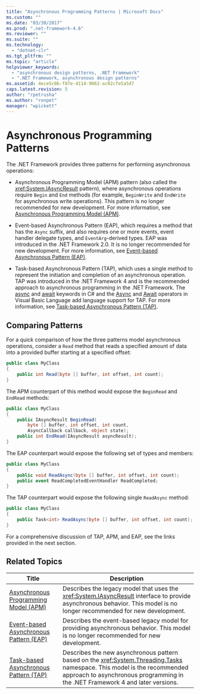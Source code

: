 ```yaml
---
title: "Asynchronous Programming Patterns | Microsoft Docs"
ms.custom: ""
ms.date: "03/30/2017"
ms.prod: ".net-framework-4.6"
ms.reviewer: ""
ms.suite: ""
ms.technology: 
  - "dotnet-clr"
ms.tgt_pltfrm: ""
ms.topic: "article"
helpviewer_keywords: 
  - "asynchronous design patterns, .NET Framework"
  - ".NET Framework, asynchronous design patterns"
ms.assetid: 4ece5c0b-f8fe-4114-9862-ac02cfe5a5d7
caps.latest.revision: 5
author: "rpetrusha"
ms.author: "ronpet"
manager: "wpickett"
---
```

# Asynchronous Programming Patterns
The .NET Framework provides three patterns for performing asynchronous operations:  
  
-   Asynchronous Programming Model (APM) pattern (also called the <xref:System.IAsyncResult> pattern), where asynchronous operations require `Begin` and `End` methods (for example, `BeginWrite` and `EndWrite` for asynchronous write operations). This pattern is no longer recommended for new development. For more information, see [Asynchronous Programming Model (APM)](../../../docs/standard/asynchronous-programming-patterns/asynchronous-programming-model-apm.md).  
  
-   Event-based Asynchronous Pattern (EAP), which requires a method that has the `Async` suffix, and also requires one or more events, event handler delegate types, and `EventArg`-derived types. EAP was introduced in the .NET Framework 2.0. It is no longer recommended for new development. For more information, see [Event-based Asynchronous Pattern (EAP)](../../../docs/standard/asynchronous-programming-patterns/event-based-asynchronous-pattern-eap.md).  
  
-   Task-based Asynchronous Pattern (TAP), which uses a single method to represent the initiation and completion of an asynchronous operation. TAP was introduced in the .NET Framework 4 and is the recommended approach to asynchronous programming in the .NET Framework. The [async](../Topic/async%20\(C%23%20Reference\).md) and [await](../Topic/await%20\(C%23%20Reference\).md) keywords in C# and the [Async](../Topic/Async%20\(Visual%20Basic\).md) and [Await](../Topic/Await%20Operator%20\(Visual%20Basic\).md) operators in Visual Basic Language add language support for TAP. For more information, see [Task-based Asynchronous Pattern (TAP)](../../../docs/standard/asynchronous-programming-patterns/task-based-asynchronous-pattern-tap.md).  
  
## Comparing Patterns  
 For a quick comparison of how the three patterns model asynchronous operations, consider a `Read` method that reads a specified amount of data into a provided buffer starting at a specified offset:  
  
```csharp  
public class MyClass  
{  
    public int Read(byte [] buffer, int offset, int count);  
}  
```  
  
 The APM counterpart of this method would expose the `BeginRead` and `EndRead` methods:  
  
```csharp  
public class MyClass  
{  
    public IAsyncResult BeginRead(  
        byte [] buffer, int offset, int count,   
        AsyncCallback callback, object state);  
    public int EndRead(IAsyncResult asyncResult);  
}  
```  
  
 The EAP counterpart would expose the following set of types and members:  
  
```csharp  
public class MyClass  
{  
    public void ReadAsync(byte [] buffer, int offset, int count);  
    public event ReadCompletedEventHandler ReadCompleted;  
}  
```  
  
 The TAP counterpart would expose the following single `ReadAsync` method:  
  
```csharp  
public class MyClass  
{  
    public Task<int> ReadAsync(byte [] buffer, int offset, int count);  
}  
```  
  
 For a comprehensive discussion of TAP, APM, and EAP, see the links provided in the next section.  
  
## Related Topics  
  
|Title|Description|  
|-----------|-----------------|  
|[Asynchronous Programming Model (APM)](../../../docs/standard/asynchronous-programming-patterns/asynchronous-programming-model-apm.md)|Describes the legacy model that uses the <xref:System.IAsyncResult> interface to provide asynchronous behavior. This model is no longer recommended for new development.|  
|[Event-based Asynchronous Pattern (EAP)](../../../docs/standard/asynchronous-programming-patterns/event-based-asynchronous-pattern-eap.md)|Describes the event-based legacy model for providing asynchronous behavior. This model is no longer recommended for new development.|  
|[Task-based Asynchronous Pattern (TAP)](../../../docs/standard/asynchronous-programming-patterns/task-based-asynchronous-pattern-tap.md)|Describes the new asynchronous pattern based on the <xref:System.Threading.Tasks> namespace. This model is the recommended approach to asynchronous programming in the .NET Framework 4 and later versions.|
